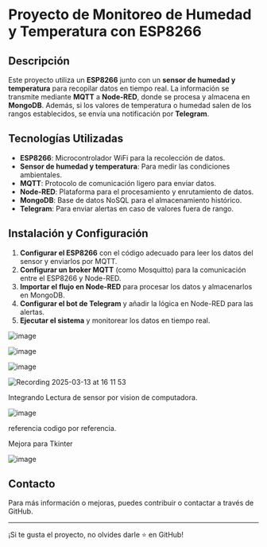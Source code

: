 # Proyecto de Monitoreo de Humedad y Temperatura con ESP8266

## Descripción
Este proyecto utiliza un **ESP8266** junto con un **sensor de humedad y temperatura** para recopilar datos en tiempo real. La información se transmite mediante **MQTT** a **Node-RED**, donde se procesa y almacena en **MongoDB**. Además, si los valores de temperatura o humedad salen de los rangos establecidos, se envía una notificación por **Telegram**.

## Tecnologías Utilizadas
- **ESP8266**: Microcontrolador WiFi para la recolección de datos.
- **Sensor de humedad y temperatura**: Para medir las condiciones ambientales.
- **MQTT**: Protocolo de comunicación ligero para enviar datos.
- **Node-RED**: Plataforma para el procesamiento y enrutamiento de datos.
- **MongoDB**: Base de datos NoSQL para el almacenamiento histórico.
- **Telegram**: Para enviar alertas en caso de valores fuera de rango.

## Instalación y Configuración
1. **Configurar el ESP8266** con el código adecuado para leer los datos del sensor y enviarlos por MQTT.
2. **Configurar un broker MQTT** (como Mosquitto) para la comunicación entre el ESP8266 y Node-RED.
3. **Importar el flujo en Node-RED** para procesar los datos y almacenarlos en MongoDB.
4. **Configurar el bot de Telegram** y añadir la lógica en Node-RED para las alertas.
5. **Ejecutar el sistema** y monitorear los datos en tiempo real.




![image](https://github.com/user-attachments/assets/0dfdc5bf-1358-4e80-8f51-62d52e3a7908)


![image](https://github.com/user-attachments/assets/fbf2cee7-082c-420b-9c4f-647a3865def8)


![image](https://github.com/user-attachments/assets/bb79e92f-d495-4ffe-8eb3-8e929e91f368)

![Recording 2025-03-13 at 16 11 53](https://github.com/user-attachments/assets/1f9686d7-f2dd-4663-8b4d-b0be9d4f4708)


Integrando Lectura de sensor por vision de computadora.

![image](https://github.com/user-attachments/assets/dccdfaf7-4782-465e-b431-add2006e5803)

referencia codigo por referencia.

Mejora para Tkinter

![image](https://github.com/user-attachments/assets/7266c7fe-bac8-4b9a-b758-67c4a1a16a28)



## Contacto
Para más información o mejoras, puedes contribuir o contactar a través de GitHub.

---
¡Si te gusta el proyecto, no olvides darle ⭐ en GitHub!


